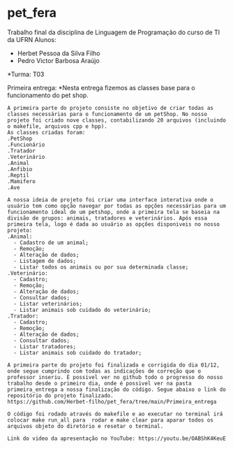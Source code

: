 # pet_fera
Trabalho final da disciplina de Linguagem de Programação do curso de TI da UFRN
Alunos:
   * Herbet Pessoa da Silva Filho
   * Pedro Victor Barbosa Araújo

*Turma: T03

Primeira entrega:
    *Nesta entrega fizemos as classes base para o funcionamento do pet shop.
    
    A primeira parte do projeto consiste no objetivo de criar todas as classes necessárias para o funcionamento de um petShop. No nosso projeto foi criado nove classes, contabilizando 20 arquivos (incluindo o makefile, arquivos cpp e hpp).
    As classes criadas foram:
    .PetShop
    .Funcionário
    .Tratador
    .Veterinário
    .Animal
    .Anfibio
    .Reptil
    .Mamifero
    .Ave
    
    A nossa ideia de projeto foi criar uma interface interativa onde o usuário tem como opção navegar por todas as opções necessárias para um funcionamento ideal de um petshop, onde a primeira tela se baseia na divisão de grupos: animais, tratadores e veterinários. Após essa primeira tela, logo é dada ao usuário as opções disponiveis no nosso projeto:
    .Animal:
      - Cadastro de um animal;
      - Remoção;
      - Alteração de dados;
      - Listagem de dados;
      - Listar todos os animais ou por sua determinada classe;
    .Veterinário:
      - Cadastro;
      - Remoção;
      - Alteração de dados;
      - Consultar dados;
      - Listar veterinários;
      - Listar animais sob cuidado do veterinário;
    .Tratador:
      - Cadastro;
      - Remoção;
      - Alteração de dados;
      - Consultar dados;
      - Listar tratadores;
      - Listar animais sob cuidado do tratador;
      
    A primeira parte do projeto foi finalizada e corrigida do dia 01/12, onde segue cumprindo com todas as indicações de correção que o professor inseriu. É possivel ver no github todo o progresso do nosso trabalho desde o primeiro dia, onde é possivel ver na pasta primeira_entrega a nossa finalização do código. Segue abaixo o link do repositório do projeto finalizado.
    https://github.com/Herbet-filho/pet_fera/tree/main/Primeira_entrega
    
    O código foi rodado através do makefile e ao executar no terminal irá colocar make run_all para  rodar e make clear para aparar todos os arquivos objeto do diretório e resetar o terminal.
    
    Link do video da apresentação no YouTube: https://youtu.be/OABShK4KeuE
    
